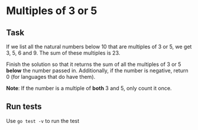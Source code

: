 # Multiples of 3 or 5

## Task

If we list all the natural numbers below 10 that are multiples of 3 or 5, we get 3, 5, 6 and 9. The sum of these multiples is 23.

Finish the solution so that it returns the sum of all the multiples of 3 or 5 **below** the number passed in. Additionally, if the number is negative, return 0 (for languages that do have them).

**Note**: If the number is a multiple of **both** 3 and 5, only count it once.

## Run tests

Use `go test -v` to run the test
